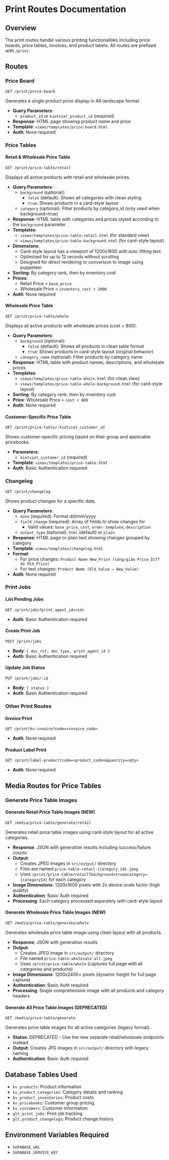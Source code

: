 # Print Routes Documentation

## Overview

The print routes handle various printing functionalities including price boards, price tables, invoices, and product labels. All routes are prefixed with `/print`.

## Routes

### Price Board

```
GET /print/price-board
```

Generates a single product price display in A6 landscape format.

- **Query Parameters**:
  - `product_id` or `kiotviet_product_id` (required)
- **Response**: HTML page showing product name and price
- **Template**: `views/templates/price-board.html`
- **Auth**: None required

### Price Tables

#### Retail & Wholesale Price Table

```
GET /print/price-table/retail
```

Displays all active products with retail and wholesale prices.

- **Query Parameters**:
  - `background` (optional):
    - `false` (default): Shows all categories with clean styling
    - `true`: Shows products in a card-style layout
  - `category` (optional): Filter products by category_id (only used when background=true)
- **Response**: HTML table with categories and prices styled according to the `background` parameter
- **Templates**:
  - `views/templates/price-table-retail.html` (for standard view)
  - `views/templates/price-table-background.html` (for card-style layout)
- **Dimensions**:
  - Card-style layout has a viewport of 1200x1600 with auto-fitting text
  - Optimized for up to 12 records without scrolling
  - Designed for direct rendering or conversion to image using puppeteer
- **Sorting**: By category rank, then by inventory cost
- **Prices**:
  - Retail Price = `base_price`
  - Wholesale Price = `inventory_cost + 2000`
- **Auth**: None required

#### Wholesale Price Table

```
GET /print/price-table/whole
```

Displays all active products with wholesale prices (cost + 800).

- **Query Parameters**:
  - `background` (optional):
    - `false` (default): Shows all products in clean table format
    - `true`: Shows products in card-style layout (original behavior)
  - `category_name` (optional): Filter products by category name
- **Response**: HTML table with product names, descriptions, and wholesale prices
- **Templates**:
  - `views/templates/price-table-whole.html` (for clean view)
  - `views/templates/price-table-whole-background.html` (for card-style layout)
- **Sorting**: By category rank, then by inventory cost
- **Price**: Wholesale Price = `cost + 800`
- **Auth**: None required

#### Customer-Specific Price Table

```
GET /print/price-table/:kiotviet_customer_id
```

Shows customer-specific pricing based on their group and applicable pricebooks.

- **Parameters**:
  - `kiotviet_customer_id` (required)
- **Template**: `views/templates/price-table.html`
- **Auth**: Basic Authentication required

### Changelog

```
GET /print/changelog
```

Shows product changes for a specific date.

- **Query Parameters**:
  - `date` (required): Format dd/mm/yyyy
  - `field_change` (required): Array of fields to show changes for
    - Valid values: `base_price`, `cost`, `order_template`, `description`
  - `output_type` (optional): `html` (default) or `plain`
- **Response**: HTML page or plain text showing changes grouped by category
- **Template**: `views/templates/changelog.html`
- **Format**:
  - For price changes: `Product Name New_Price (tăng/giảm Price_Diff từ Old_Price)`
  - For text changes: `Product Name (Old_Value → New_Value)`
- **Auth**: None required

### Print Jobs

#### List Pending Jobs

```
GET /print/jobs?print_agent_id=<id>
```

- **Auth**: Basic Authentication required

#### Create Print Job

```
POST /print/jobs
```

- **Body**: `{ doc_ref, doc_type, print_agent_id }`
- **Auth**: Basic Authentication required

#### Update Job Status

```
PUT /print/jobs/:id
```

- **Body**: `{ status }`
- **Auth**: Basic Authentication required

### Other Print Routes

#### Invoice Print

```
GET /print/kv-invoice?code=<invoice_code>
```

- **Auth**: None required

#### Product Label Print

```
GET /print/label-product?code=<product_code>&quantity=<qty>
```

- **Auth**: None required

## Media Routes for Price Tables

### Generate Price Table Images

#### Generate Retail Price Table Images (NEW)

```
GET /media/price-table/generate/retail
```

Generates retail price table images using card-style layout for all active categories.

- **Response**: JSON with generation results including success/failure counts
- **Output**:
  - Creates JPEG images in `src/output/` directory
  - Files are named `price-table-retail-{category_id}.jpeg`
  - Uses `/print/price-table/retail?background=true&category={categoryId}` for each category
- **Image Dimensions**: 1200x1600 pixels with 2x device scale factor (high quality)
- **Authentication**: Basic Auth required
- **Processing**: Each category processed separately with card-style layout

#### Generate Wholesale Price Table Images (NEW)

```
GET /media/price-table/generate/whole
```

Generates wholesale price table image using clean layout with all products.

- **Response**: JSON with generation results
- **Output**:
  - Creates JPEG image in `src/output/` directory
  - File named `price-table-wholesale-all.jpeg`
  - Uses `/print/price-table/whole` (captures full page with all categories and products)
- **Image Dimensions**: 1200x2400+ pixels (dynamic height for full page capture)
- **Authentication**: Basic Auth required
- **Processing**: Single comprehensive image with all products and category headers

#### Generate All Price Table Images (DEPRECATED)

```
GET /media/price-table/generate
```

Generates price table images for all active categories (legacy format).

- **Status**: DEPRECATED - Use the new separate retail/wholesale endpoints instead
- **Output**: Creates JPG images in `src/output/` directory with legacy naming
- **Authentication**: Basic Auth required

## Database Tables Used

- `kv_products`: Product information
- `kv_product_categories`: Category details and ranking
- `kv_product_inventories`: Product costs
- `kv_pricebooks`: Customer group pricing
- `kv_customers`: Customer information
- `glt_print_jobs`: Print job tracking
- `glt_product_changelogs`: Product change history

## Environment Variables Required

- `SUPABASE_URL`
- `SUPABASE_SERVICE_KEY`
